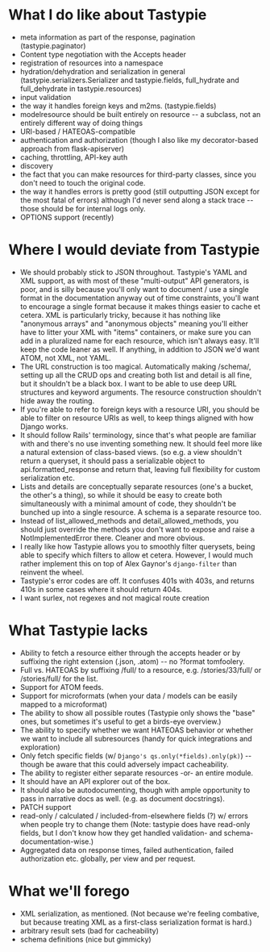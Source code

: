 What I do like about Tastypie
=============================

* meta information as part of the response, pagination (tastypie.paginator)
* Content type negotiation with the Accepts header
* registration of resources into a namespace
* hydration/dehydration and serialization in general (tastypie.serializers.Serializer and tastypie.fields, full_hydrate and full_dehydrate in tastypie.resources)
* input validation
* the way it handles foreign keys and m2ms. (tastypie.fields)
* modelresource should be built entirely on resource -- a subclass, not an entirely different way of doing things
* URI-based / HATEOAS-compatible
* authentication and authorization (though I also like my decorator-based approach from flask-apiserver)
* caching, throttling, API-key auth
* discovery
* the fact that you can make resources for third-party classes, since you don't need to touch the original code.
* the way it handles errors is pretty good (still outputting JSON except for the most fatal of errors) although I'd never send along a stack trace -- those should be for internal logs only.
* OPTIONS support (recently)

Where I would deviate from Tastypie
===================================

* We should probably stick to JSON throughout. Tastypie's YAML and XML support, as with most of these "multi-output" API generators, is poor, and is silly because you'll only want to document / use a single format in the documentation anyway out of time constraints, you'll want to encourage a single format because it makes things easier to cache et cetera. XML is particularly tricky, because it has nothing like "anonymous arrays" and "anonymous objects" meaning you'll either have to litter your XML with "items" containers, or make sure you can add in a pluralized name for each resource, which isn't always easy. It'll keep the code leaner as well. If anything, in addition to JSON we'd want ATOM, not XML, not YAML.
* The URL construction is too magical. Automatically making /schema/, setting up all the CRUD ops and creating both list and detail is all fine, but it shouldn't be a black box. I want to be able to use deep URL structures and keyword arguments. The resource construction shouldn't hide away the routing.
* If you're able to refer to foreign keys with a resource URI, you should be able to filter on resource URIs as well, to keep things aligned with how Django works.
* It should follow Rails' terminology, since that's what people are familiar with and there's no use inventing something new. It should feel more like a natural extension of class-based views. (so e.g. a view shouldn't return a queryset, it should pass a serializable object to api.formatted_response and return that, leaving full flexibility for custom serialization etc.
* Lists and details are conceptually separate resources (one's a bucket, the other's a thing), so while it should be easy to create both simultaneously with a minimal amount of code, they shouldn't be bunched up into a single resource. A schema is a separate resource too.
* Instead of list_allowed_methods and detail_allowed_methods, you should just override the methods you don't want to expose and raise a NotImplementedError there. Cleaner and more obvious.
* I really like how Tastypie allows you to smoothly filter querysets, being able to specify which filters to allow et cetera. However, I would much rather implement this on top of Alex Gaynor's `django-filter` than reinvent the wheel.
* Tastypie's error codes are off. It confuses 401s with 403s, and returns 410s in some cases where it should return 404s.
* I want surlex, not regexes and not magical route creation

What Tastypie lacks
===================

* Ability to fetch a resource either through the accepts header or by suffixing the right extension (.json, .atom) -- no ?format tomfoolery.
* Full vs. HATEOAS by suffixing /full/ to a resource, e.g. /stories/33/full/ or /stories/full/ for the list.
* Support for ATOM feeds.
* Support for microformats (when your data / models can be easily mapped to a microformat)
* The ability to show all possible routes (Tastypie only shows the "base" ones, but sometimes it's useful to get a birds-eye overview.)
* The ability to specify whether we want HATEOAS behavior or whether we want to include all subresources (handy for quick integrations and exploration)
* Only fetch specific fields (w/ `Django's qs.only(*fields).only(pk)`) -- though be aware that this could adversely impact cacheability.
* The ability to register either separate resources -or- an entire module.
* It should have an API explorer out of the box.
* It should also be autodocumenting, though with ample opportunity to pass in narrative docs as well. (e.g. as document docstrings).
* PATCH support
* read-only / calculated / included-from-elsewhere fields (?) w/ errors when people try to change them (Note: tastypie does have read-only fields, but I don't know how they get handled validation- and schema-documentation-wise.)
* Aggregated data on response times, failed authentication, failed authorization etc. globally, per view and per request.

What we'll forego
=================

* XML serialization, as mentioned. (Not because we're feeling combative, but because treating XML as a first-class serialization format is hard.)
* arbitrary result sets (bad for cacheability)
* schema definitions (nice but gimmicky)